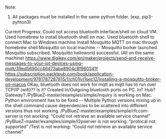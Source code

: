 Note:
1. All packages must be installed in the same python folder. (exp, pip3-pyhton3)

Current Progress:
Could not access bluetooth interface/shell on cloud VM. 
Used homebrew to install bluetooth shell on mac.
Used bluetooth shell to connect Mac to Windows machine
Install Mosquitto MQTT on mac through homebrew shell
Mosquitto on local machine -- Mosquitto borker launched. Mosquitto subscribed. Mosquitto helloworld successful. (All on the same machine) https://www.digikey.com/en/maker/projects/send-and-receive-messages-to-your-iot-devices-using-mqtt/39ed5690cc46473abe8904c8f960341f
https://subscription.packtpub.com/book/application-development/9781787287815/1/ch01lvl1sec12/installing-a-mosquitto-broker-on-macos
OKay, bluetooth does not work for mqtt as mqtt has to run over TCP/IP (wifi)?? Is it?
Created In/Outgoing bluetooth ports on PC.
IoT Hub? Gateway?
/PyBlueZ-master/examples/simple/inquiry is working on Mac.
Python environment has to be fixed -- Multiple Python versions mixing up in the shell command cause dependencies to be scattered into different versions thus not working.
/PyBlueZ-master/examples/simple/rfccom-server is not working: “Could not retrieve an available service channel”
/PyBlueZ-master/examples/simple/l2pserver is not working: “protocal not supported”
/Test is not working: “Could not retrieve an available service channel”
